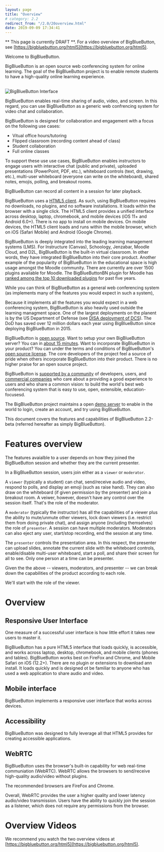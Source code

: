 ```yaml
---
layout: page
title: "Overview"
# category: 2.2
redirect_from: "/2.0/20overview.html"
date: 2019-09-09 17:34:41
---
```


** This page is currently DRAFT **.  For a video overview of BigBlueButton, see [https://bigbluebutton.org/html5](https://bigbluebutton.org/html5). 

Welcome to BigBlueButton.

BigBlueButton is an open source web conferencing system for online learning.  The goal of the BigBlueButton project is to enable remote students to have a high-quality online learning experience.

<br/>
<img src="/images/22-overview.png" alt="BigBlueButton Interface">
<br/>

BigBlueButton enables real-time sharing of audio, video, and screen.  In this regard, you can use BigBlueButton as a generic web confrencing system for video chat and collaboration.

BigBlueButton is designed for collaboration and engagement with a focus on the following use cases:

  * Vitual office hours/tutoring
  * Flipped classroom (recording content ahead of class)
  * Student collaboration
  * Full online classes

To support these use use cases, BigBlueButton enables instructors to engage users with interactive chat (public and private), uploaded presentations (PowerPoint, PDF, etc.), whiteboard controls (text, drawing, etc.), multi-user whiteboard (everyone can write on the whiteboard), shared notes, emojis, polling, and breakout rooms.  

BigBlueButton can record all content in a session for later playback. 

BigBlueButton uses a [HTML5 client](https://bigbluebutton.org/html5).  As such, using BigBlueButton requires no downloads, no plugins, and no software installations.  It loads within the browser with a single click.  The HTML5 client provides a unified interface across desktop, laptop, chromebook, and mobile devices (iOS 11+ and Android 6.0+).  There is no app to install on mobile devices.  On mobile devices, the HTML5 client loads and runs within the mobile browser, which on iOS (Safari Mobile) and Android (Google Chrome).  

BigBlueButton is deeply integrated into the leading learning management systems (LMS).  For Instructure (Canvas), Schoology, Jenzabar, Moodle Cloud, and D2L, BigBlueButton is the built-in virtual classroom.  In other words, they have integrated BigBlueButton into their core product.  Another example of the popularity of BigBlueButton in the educational space is high usage amongst the Moodle community.  There are currently are over 1500 plugins available for Moodle.  The BigBlueButtonBN plugin for Moodle has [ranked among the top 10 downloaded plugins](https://moodle.org/plugins/stats.php) for past five years.

While you can think of BigBlueButton as a general web conferencing system (as implements many of the features you would expect in such a system), 

Because it implements all the features you would expect in a web conferencing system, BigBlueButton is also heavily used outside the learning managment space.  One of the largest deployments on the planent is by the US Department of Defense (see [DISA deployment of DCS](https://www.c4isrnet.com/it-networks/2015/02/11/disa-to-replace-dco-with-new-collaboration-services-tool/)).  The DoD has saved over 12 million dollars each year using BigBlueButton since deploying BigBlueButton in 2015.

BigBlueButton is [open source](https://github.com/bigbluebutton/bigbluebutton).  Want to setup your own BigBlueButton server?  You can in [about 15 minutes](https://github.com/bigbluebutton/bbb-install).  Want to incorporate BigBlueButton in your product?  You can under the terms and conditions of BigBlueButton's [open source license](https://bigbluebutton.org/open-source-license/).  The core developers of the project feel a source of pride when others incorporate BigBlueButton into their product.  There is no higher praise for an open source project. 

BigBlueButton is [supported by a community](https://bigbluebutton.org/support/) of developers, users, and [commercial companies](https://bigbluebutton.org/commercial-support/) who care about a providing a good experience to users and who share a common vision: to build the world's best web conferencing system that is easy to use, open, extensible, education-focusesd.

The BigBlueButton project maintains a open [demo server](https://demo.bigbluebutton.org) to enable in the world to login, create an account, and try using BigBlueButton.

This document covers the features and capabilities of BigBlueButton 2.2-beta (referred hereafter as simply BigBlueButton).


# Features overview

The features avaialble to a user depends on how they joined the BigBlueButton session and whether they are the current presenter.

In a BigBlueButton session, users join either as a `viewer` or `moderator`.

A `viewer` (typically a student) can chat, send/receive audio and video, respond to polls, and display an emoji (such as raise hand).  They can also draw on the whiteboard (if given permission by the presenter) and join a breakout room.  A veiwer, however, doesn't have any control over the session itself.  That's the role of the moderator.

A `moderator` (typically the instructor) has all the capabilities of a viewer plus the ability to mute/unmute other viewers, lock down viewers (i.e. restrict them from doing private chat), and assign anyone (including themselves) the role of `presenter`.  A session can have multiple moderators.  Moderators can also eject any user, start/stop recording, end the session at any time.

The `presenter` controls the presentation area.  In this respect, the presenter can upload slides, annotate the current slide with the whiteboard controls, enable/disable multi-user whiteboard, start a poll, and share their screen for all to see.  Only one person at a time can be presenter.

Given the the above -- viewers, moderators, and presenter -- we can break down the capabilities of the product according to each role.

We'll start with the role of the viewer.

# Overview

## Responsive User Interface

One measure of a successful user interface is how little effort it takes new users to master it.  

BigBlueButton has a pure HTML5 interface that loads quickly, is accessible, and works across laptop, desktop, chromebook, and mobile clients (phones and tables).  BigBlueButton works best on FireFox and Chrome, and Mobile Safari on iOS (12.2+).  There are no plugin or extensions to download ann install.   It loads quickly and is designed ot be familiar to anyone who has used a web application to share audio and video.


## Mobile interface

BigBlueButton implements a responsive user interface that works across devices.

## Accessibility 

BigBlueButton was designed to fully leverage all that HTML5 provides for creating accessible applications.  


## WebRTC

BigBlueButton uses the browser's built-in capability for web real-time communiation (WebRTC).  WebRTC allows the browsers to send/receive high-quality audio/video without plugins.

The recommended browsers are FireFox and Chrome.

Overall, WebRTC provides the user a higher quality and lower latency audio/video transmission. Users have the ability to quickly join the session as a listener, which does not require any permissions from the browser.


# Overview Videos

We recommend you watch the two overview videos at [https://bigbluebutton.org/html5](https://bigbluebutton.org/html5).


